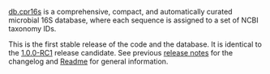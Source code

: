 [db.cpr16s](https://github.com/ohnosequences/db.cpr16s) is a comprehensive, compact, and automatically curated microbial 16S database, where each sequence is assigned to a set of NCBI taxonomy IDs.

This is the first stable release of the code and the database. It is identical to the [1.0.0-RC1](https://github.com/ohnosequences/db.cpr16s/releases/tag/v1.0.0-RC1) release candidate. See previous [release notes](https://github.com/ohnosequences/db.cpr16s/releases) for the changelog and [Readme](https://github.com/ohnosequences/db.cpr16s/blob/master/readme.md) for general information.
